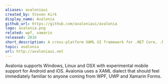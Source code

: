 ```yaml
---
aliases: avaloniaui
created_by: Steven Kirk
display_name: Avalonia
github_url: https://github.com/avaloniaui/avalonia
logo: avalonia.png
related: wpf, xamarin
released: 2016
short_description: A cross-platform XAML UI framework for .NET Core, .NET Framework and Mono.
topic: avalonia
url: http://avaloniaui.net
---
```

Avalonia supports Windows, Linux and OSX with experimental mobile support for Android and iOS. Avalonia uses a XAML dialect that should feel immediately familiar to anyone coming from WPF, UWP and Xamarin Forms.
